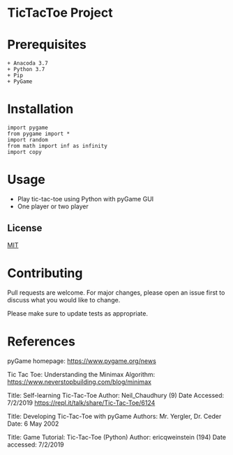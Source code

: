 # TicTacToe Project

# Prerequisites

    + Anacoda 3.7
    + Python 3.7
    + Pip
    + PyGame

# Installation

    import pygame
    from pygame import *
    import random
    from math import inf as infinity
    import copy

# Usage
- Play tic-tac-toe using Python with pyGame GUI
- One player or two player

## License
[MIT](https://choosealicense.com/licenses/mit/)

# Contributing
Pull requests are welcome. For major changes, please open an issue first to discuss what you would like to change.

Please make sure to update tests as appropriate.

# References

pyGame homepage: https://www.pygame.org/news

Tic Tac Toe: Understanding the Minimax Algorithm: https://www.neverstopbuilding.com/blog/minimax

Title: Self-learning Tic-Tac-Toe
Author: Neil_Chaudhury (9)
Date Accessed: 7/2/2019
https://repl.it/talk/share/Tic-Tac-Toe/6124

Title: Developing Tic-Tac-Toe with pyGame
Authors: Mr. Yergler, Dr. Ceder
Date: 6 May 2002

Title: Game Tutorial: Tic-Tac-Toe (Python)
Author: ericqweinstein (194)
Date accessed: 7/2/2019